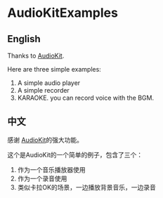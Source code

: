 # AudioKitExamples

## English
Thanks to [AudioKit](https://github.com/AudioKit/AudioKit).

Here are three simple examples:
1. A simple audio player
2. A simple recorder
3. KARAOKE. you can record voice with the BGM.


## 中文

感谢 [AudioKit](https://github.com/AudioKit/AudioKit)的强大功能。

这个是AudioKit的一个简单的例子，包含了三个：
1. 作为一个音乐播放器使用
2. 作为一个录音使用
3. 类似卡拉OK的场景，一边播放背景音乐，一边录音

